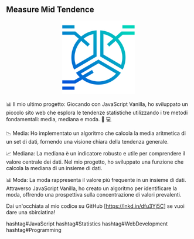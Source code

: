 ## Measure Mid Tendence

<p align="center">
<a href="https://angular.io/" target="_blank"><img src="./assets/logo.svg" height="200"></a>

📊 Il mio ultimo progetto: Giocando con JavaScript Vanilla, ho sviluppato un piccolo sito web che esplora le tendenze statistiche utilizzando i tre metodi fondamentali: media, mediana e moda. 🚀 💻

📉 Media:
Ho implementato un algoritmo che calcola la media aritmetica di un set di dati, fornendo una visione chiara della tendenza generale.

📈 Mediana:
La mediana è un indicatore robusto e utile per comprendere il valore centrale dei dati. Nel mio progetto, ho sviluppato una funzione che calcola la mediana di un insieme di dati.

📊 Moda:
La moda rappresenta il valore più frequente in un insieme di dati. Attraverso JavaScript Vanilla, ho creato un algoritmo per identificare la moda, offrendo una prospettiva sulla concentrazione di valori prevalenti.


Dai un'occhiata al mio codice su GitHub [https://lnkd.in/dfu3Yj5C] se vuoi dare una sbirciatina!

hashtag#JavaScript hashtag#Statistics hashtag#WebDevelopment hashtag#Programming